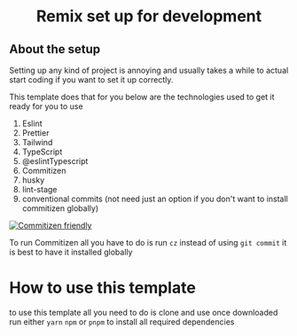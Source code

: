 <h1 align="center">
Remix set up for development
</h1>

<!-- About the setup  -->

## About the setup

Setting up any kind of project is annoying and usually takes a while to actual start coding if you want to set it up correctly.

This template does that for you below are the technologies used to get it ready for you to use

1. Eslint
2. Prettier
3. Tailwind
4. TypeScript
5. @eslintTypescript
6. Commitizen
7. husky
8. lint-stage
9. conventional commits (not need just an option if you don't want to install commitizen globally)

[![Commitizen friendly](https://img.shields.io/badge/commitizen-friendly-brightgreen.svg)](http://commitizen.github.io/cz-cli/)

To run Commitizen all you have to do is run `cz` instead of using `git commit` it is best to have it installed globally

# How to use this template

to use this template all you need to do is clone and use once downloaded run either `yarn` `npm` or `pnpm` to install all required dependencies
